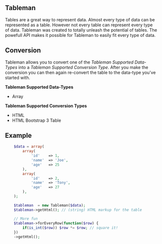 ## Tableman

Tables are a great way to represent data. Almost every type of data can be represented as a table. However not every table can represent every type of data. Tableman was created to totally unleash the potential of tables. The powefull API makes it possible for Tableman to easily fit every type of data.


## Conversion
Tableman allows you to convert one of the *Tableman Supported Data-Types* into a *Tableman Supported Conversion Type*. After you make the conversion you can then again re-convert the table to the data-type you've started with.

**Tableman Supported Data-Types**
* Array

**Tableman Supported Conversion Types**
* HTML
* HTML Bootstrap 3 Table

## Example
```php
    $data = array(
        array(
            'id'    => 1,
            'name'  => 'Joe',
            'age'   => 25
        ),
        array(
            'id'    => 2,
            'name'  => 'Tony',
            'age'   => 27
        ),
    );
    
    $tableman  = new Tableman($data);
    $tableman->getHtml(); // (string) HTML markup for the table
    
    // More fun
    $tableman->forEveryRow(function($row) {
        if(is_int($row)) $row *= $row; // square it!
    })
    ->getHtml();
```
